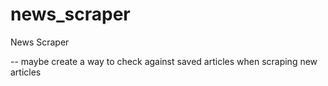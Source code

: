 # news_scraper
News Scraper

-- maybe create a way to check against saved articles when scraping new articles
